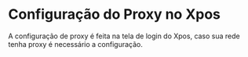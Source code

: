 # **Configuração do Proxy no Xpos**

A configuração de proxy é feita na tela de login do Xpos, caso sua rede tenha proxy é necessário a configuração.
